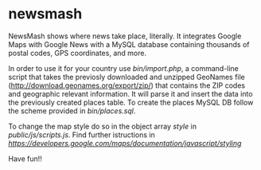 # newsmash
NewsMash shows where news take place, literally.
It integrates Google Maps with Google News with a MySQL database containing thousands of postal codes, GPS coordinates, and more.

In order to use it for your country use <i>bin/import.php</i>, a command-line script that takes the previosly downloaded and unzipped GeoNames file (http://download.geonames.org/export/zip/) that contains the ZIP codes and geographic relevant information.
It will parse it and insert the data into the previously created places table. To create the places MySQL DB follow the scheme provided in <i>bin/places.sql</i>.

To change the map style do so in the object array <i>style</i> in <i>public/js/scripts.js</i>.
Find further istructions in <i>https://developers.google.com/maps/documentation/javascript/styling</i>

Have fun!!
